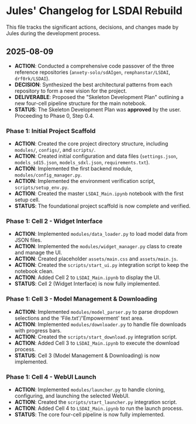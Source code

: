 # Jules' Changelog for LSDAI Rebuild

This file tracks the significant actions, decisions, and changes made by Jules during the development process.

## 2025-08-09

*   **ACTION**: Conducted a comprehensive code passover of the three reference repositories (`anxety-solo/sdAIgen`, `remphanstar/LSDAI`, `drf0rk/LSDAI`).
*   **DECISION**: Synthesized the best architectural patterns from each repository to form a new vision for the project.
*   **DELIVERABLE**: Proposed the "Skeleton Development Plan" outlining a new four-cell pipeline structure for the main notebook.
*   **STATUS**: The Skeleton Development Plan was **approved** by the user. Proceeding to Phase 0, Step 0.4.

### Phase 1: Initial Project Scaffold

*   **ACTION**: Created the core project directory structure, including `modules/`, `configs/`, and `scripts/`.
*   **ACTION**: Created initial configuration and data files (`settings.json`, `models_sd15.json`, `models_sdxl.json`, `requirements.txt`).
*   **ACTION**: Implemented the first backend module, `modules/config_manager.py`.
*   **ACTION**: Implemented the environment verification script, `scripts/setup_env.py`.
*   **ACTION**: Created the master `LSDAI_Main.ipynb` notebook with the first setup cell.
*   **STATUS**: The foundational project scaffold is now complete and verified.

### Phase 1: Cell 2 - Widget Interface

*   **ACTION**: Implemented `modules/data_loader.py` to load model data from JSON files.
*   **ACTION**: Implemented the `modules/widget_manager.py` class to create and manage the UI.
*   **ACTION**: Created placeholder `assets/main.css` and `assets/main.js`.
*   **ACTION**: Created the `scripts/start_ui.py` integration script to keep the notebook clean.
*   **ACTION**: Added Cell 2 to `LSDAI_Main.ipynb` to display the UI.
*   **STATUS**: Cell 2 (Widget Interface) is now fully implemented.

### Phase 1: Cell 3 - Model Management & Downloading

*   **ACTION**: Implemented `modules/model_parser.py` to parse dropdown selections and the 'File.txt'/'Empowerment' text area.
*   **ACTION**: Implemented `modules/downloader.py` to handle file downloads with progress bars.
*   **ACTION**: Created the `scripts/start_download.py` integration script.
*   **ACTION**: Added Cell 3 to `LSDAI_Main.ipynb` to execute the download process.
*   **STATUS**: Cell 3 (Model Management & Downloading) is now implemented.

### Phase 1: Cell 4 - WebUI Launch

*   **ACTION**: Implemented `modules/launcher.py` to handle cloning, configuring, and launching the selected WebUI.
*   **ACTION**: Created the `scripts/start_launcher.py` integration script.
*   **ACTION**: Added Cell 4 to `LSDAI_Main.ipynb` to run the launch process.
*   **STATUS**: The core four-cell pipeline is now fully implemented.
